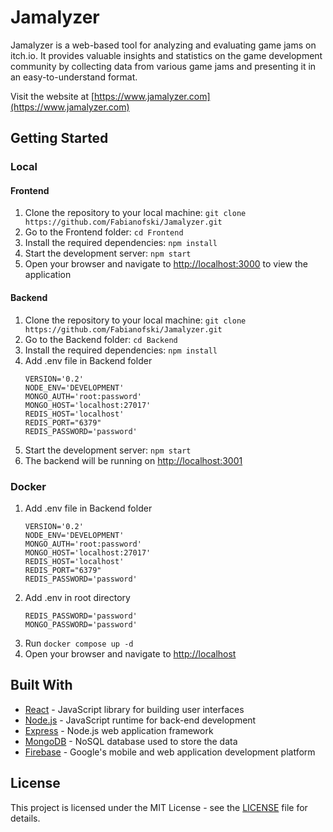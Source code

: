 # Jamalyzer

Jamalyzer is a web-based tool for analyzing and evaluating game jams on itch.io. It provides valuable insights and statistics on the game development community by collecting data from various game jams and presenting it in an easy-to-understand format.

Visit the website at [https://www.jamalyzer.com](https://www.jamalyzer.com)

## Getting Started

### Local

#### Frontend
1. Clone the repository to your local machine: `git clone https://github.com/Fabianofski/Jamalyzer.git`
2. Go to the Frontend folder: `cd Frontend`
3. Install the required dependencies: `npm install`
4. Start the development server: `npm start`
5. Open your browser and navigate to [http://localhost:3000](http://localhost:3000) to view the application

#### Backend
1. Clone the repository to your local machine: `git clone https://github.com/Fabianofski/Jamalyzer.git`
2. Go to the Backend folder: `cd Backend`
3. Install the required dependencies: `npm install`
4. Add .env file in Backend folder
    ```
    VERSION='0.2'
    NODE_ENV='DEVELOPMENT'
    MONGO_AUTH='root:password'
    MONGO_HOST='localhost:27017'
    REDIS_HOST='localhost'
    REDIS_PORT="6379"
    REDIS_PASSWORD='password'
    ```
5. Start the development server: `npm start`
6. The backend will be running on [http://localhost:3001](http://localhost:3001)

### Docker

1. Add .env file in Backend folder
    ```
    VERSION='0.2'
    NODE_ENV='DEVELOPMENT'
    MONGO_AUTH='root:password'
    MONGO_HOST='localhost:27017'
    REDIS_HOST='localhost'
    REDIS_PORT="6379"
    REDIS_PASSWORD='password'
    ```
2. Add .env in root directory
    ```
    REDIS_PASSWORD='password'
    MONGO_PASSWORD='password'
    ```
3. Run `docker compose up -d`
4. Open your browser and navigate to [http://localhost](http://localhost)

## Built With

- [React](https://reactjs.org/) - JavaScript library for building user interfaces
- [Node.js](https://nodejs.org/) - JavaScript runtime for back-end development
- [Express](https://expressjs.com/) - Node.js web application framework
- [MongoDB](https://www.mongodb.com/) - NoSQL database used to store the data
- [Firebase](https://firebase.google.com/) - Google's mobile and web application development platform

## License

This project is licensed under the MIT License - see the [LICENSE](LICENSE) file for details.
